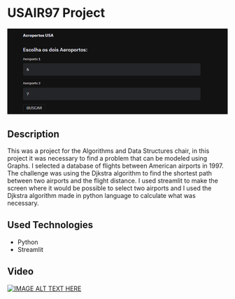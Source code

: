 ﻿# USAIR97 Project
![banner](./Banner.png)

## Description
  This was a project for the Algorithms and Data Structures chair, in this project it was necessary to find a problem that can be modeled using Graphs. I selected a database of flights between American airports in 1997. The challenge was using the Djkstra algorithm to find the shortest path between two airports and the flight distance.
  I used streamlit to make the screen where it would be possible to select two airports and I used the Djkstra algorithm made in python language to calculate what was necessary.
  
## Used Technologies
- Python
- Streamlit

## Video
[![IMAGE ALT TEXT HERE](https://img.youtube.com/vi/https://www.youtube.com/watch?v=phW__8t7FQs/0.jpg)](https://www.youtube.com/watch?v=phW__8t7FQs)
